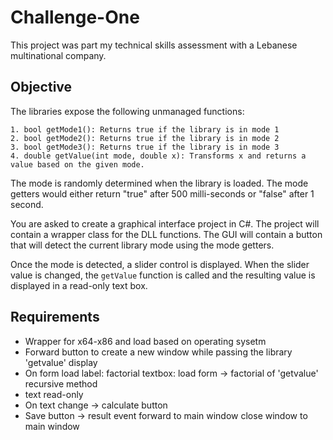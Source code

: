 # Challenge-One
This project was part my technical skills assessment with a Lebanese multinational company.

## Objective

The libraries expose the following unmanaged functions:

	1. bool getMode1(): Returns true if the library is in mode 1
	2. bool getMode2(): Returns true if the library is in mode 2
	3. bool getMode3(): Returns true if the library is in mode 3
	4. double getValue(int mode, double x): Transforms x and returns a value based on the given mode.

The mode is randomly determined when the library is loaded.
The mode getters would either return "true" after 500 milli-seconds or "false" after 1 second.

You are asked to create a graphical interface project in C#.
The project will contain a wrapper class for the DLL functions.
The GUI will contain a button that will detect the current library mode using the mode getters.

Once the mode is detected, a slider control is displayed.
When the slider value is changed, the `getValue` function is called and the resulting value is displayed in a read-only text box.

## Requirements

-  Wrapper for x64-x86 and load based on operating sysetm
-  Forward button to create a new window while passing the library 'getvalue' display
-  On form load label: factorial textbox: load form -> factorial of 'getvalue' recursive method
-  text read-only
-  On text change -> calculate button
-  Save button -> result event forward to main window close window to main window
